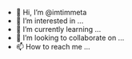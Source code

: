 - 👋 Hi, I’m @imtimmeta
- 👀 I’m interested in ...
- 🌱 I’m currently learning ...
- 💞️ I’m looking to collaborate on ...
- 📫 How to reach me ...

<!---
imtimmeta/imtimmeta is a ✨ special ✨ repository because its `README.md` (this file) appears on your GitHub profile.
You can click the Preview link to take a look at your changes.
--->

